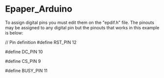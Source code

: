 # Epaper_Arduino

To assign digital pins you must edit them on the "epdif.h" file. The pinouts may be assigned to any digital pin but the pinouts that works in this example is below:

// Pin definition
#define RST_PIN         12

#define DC_PIN          10

#define CS_PIN          9

#define BUSY_PIN        11
